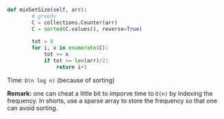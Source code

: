 ```python
def minSetSize(self, arr):
        # greedy
        C = collections.Counter(arr)
        C = sorted(C.values(), reverse=True)
        
        tot = 0
        for i, x in enumerate(C):
            tot += x
            if tot >= len(arr)/2:
                return i+1
```
Time: `O(n log n)` (because of sorting)

**Remark:** one can cheat a little bit to imporve time to `O(n)` by indexing the frequency. In shorts, use a sparse array to store the frequency so that one can avoid sorting.
